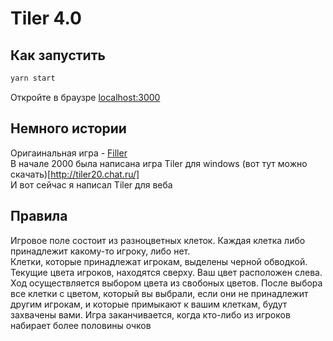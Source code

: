# Tiler 4.0
## Как запустить
```bash
yarn start
```
Откройте в браузре [localhost:3000](http://localhost:3000)
## Немного истории
Оригаинальная игра - [Filler](https://ru.wikipedia.org/wiki/Filler)  
В начале 2000 была написана игра Tiler для windows (вот тут можно скачать)[http://tiler20.chat.ru/]  
И вот сейчас я написал Tiler для веба
## Правила
Игровое поле состоит из разноцветных клеток. Каждая клетка либо принадлежит какому-то игроку, либо нет.  
Клетки, которые принадлежат игрокам, выделены черной обводкой.  
Текущие цвета игроков, находятся сверху. Ваш цвет расположен слева.  
Ход осуществляется выбором цвета из свобоных цветов. После выбора все клетки с цветом, который вы выбрали, если они не принадлежит другим игрокам, 
и которые примыкают к вашим клеткам, будут захвачены вами. 
Игра заканчивается, когда кто-либо из игроков набирает более половины очков
